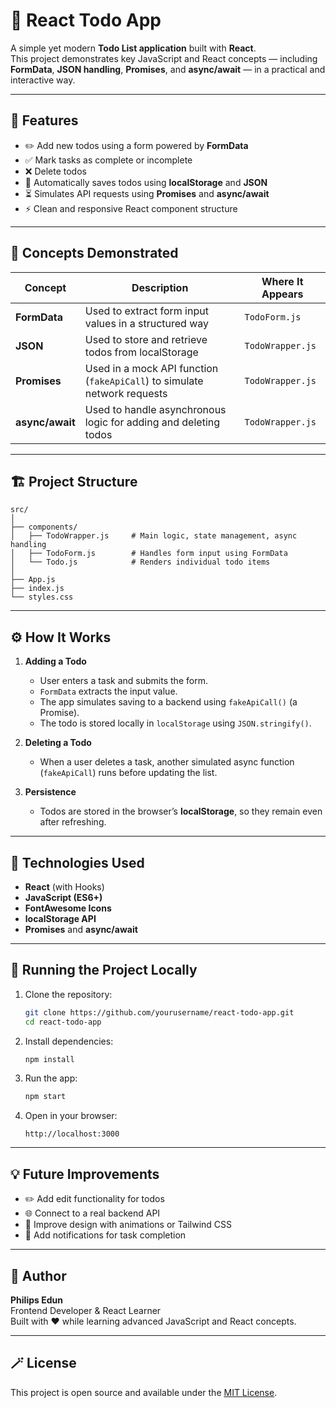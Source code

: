 # 📝 React Todo App

A simple yet modern **Todo List application** built with **React**.  
This project demonstrates key JavaScript and React concepts — including **FormData**, **JSON handling**, **Promises**, and **async/await** — in a practical and interactive way.

---

## 🚀 Features

- ✏️ Add new todos using a form powered by **FormData**
- ✅ Mark tasks as complete or incomplete
- ❌ Delete todos
- 💾 Automatically saves todos using **localStorage** and **JSON**
- ⏳ Simulates API requests using **Promises** and **async/await**
- ⚡ Clean and responsive React component structure

---

## 🧠 Concepts Demonstrated

| Concept | Description | Where It Appears |
|----------|--------------|------------------|
| **FormData** | Used to extract form input values in a structured way | `TodoForm.js` |
| **JSON** | Used to store and retrieve todos from localStorage | `TodoWrapper.js` |
| **Promises** | Used in a mock API function (`fakeApiCall`) to simulate network requests | `TodoWrapper.js` |
| **async/await** | Used to handle asynchronous logic for adding and deleting todos | `TodoWrapper.js` |

---

## 🏗️ Project Structure

```
src/
│
├── components/
│   ├── TodoWrapper.js     # Main logic, state management, async handling
│   ├── TodoForm.js        # Handles form input using FormData
│   └── Todo.js            # Renders individual todo items
│
├── App.js
├── index.js
└── styles.css
```

---

## ⚙️ How It Works

1. **Adding a Todo**
   - User enters a task and submits the form.
   - `FormData` extracts the input value.
   - The app simulates saving to a backend using `fakeApiCall()` (a Promise).
   - The todo is stored locally in `localStorage` using `JSON.stringify()`.

2. **Deleting a Todo**
   - When a user deletes a task, another simulated async function (`fakeApiCall`) runs before updating the list.

3. **Persistence**
   - Todos are stored in the browser’s **localStorage**, so they remain even after refreshing.

---

## 🧰 Technologies Used

- **React** (with Hooks)
- **JavaScript (ES6+)**
- **FontAwesome Icons**
- **localStorage API**
- **Promises** and **async/await**

---

## 🧪 Running the Project Locally

1. Clone the repository:
   ```bash
   git clone https://github.com/yourusername/react-todo-app.git
   cd react-todo-app
   ```

2. Install dependencies:
   ```bash
   npm install
   ```

3. Run the app:
   ```bash
   npm start
   ```

4. Open in your browser:
   ```
   http://localhost:3000
   ```

---

## 💡 Future Improvements

- ✏️ Add edit functionality for todos  
- 🌐 Connect to a real backend API  
- 🎨 Improve design with animations or Tailwind CSS  
- 🔔 Add notifications for task completion  

---

## 👤 Author

**Philips Edun**  
Frontend Developer & React Learner  
Built with ❤️ while learning advanced JavaScript and React concepts.

---

## 🪄 License

This project is open source and available under the [MIT License](LICENSE).

